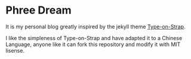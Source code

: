 # Phree Dream
It is my personal blog greatly inspired by the jekyll theme [Type-on-Strap](https://github.com/sylhare/Type-on-Strap).

I like the simpleness of Type-on-Strap and have adapted it to a Chinese Language, anyone like it can fork this repository and modify it with MIT lisense.
